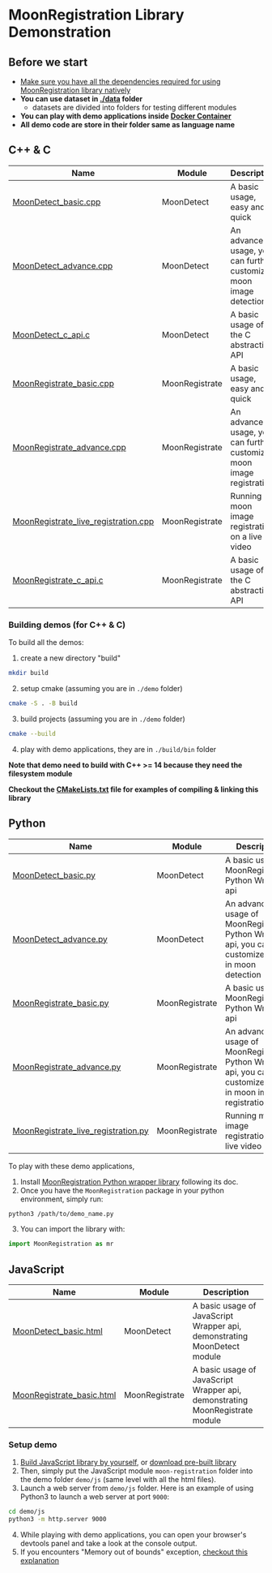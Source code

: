 # MoonRegistration Library Demonstration


## Before we start

* [Make sure you have all the dependencies required for using MoonRegistration library natively](../BUILDING.md#build--use-moonregistration-library-natively)
* **You can use dataset in [./data](./data) folder**
  * datasets are divided into folders for testing different modules
* **You can play with demo applications inside [Docker Container](../BUILDING.md#build-using-docker-recommend)**
* **All demo code are store in their folder same as language name**

## C++ & C

| Name                                                                                 | Module         | Description                                                          |
|--------------------------------------------------------------------------------------|----------------|----------------------------------------------------------------------|
| [MoonDetect_basic.cpp](./cpp_c/MoonDetect_basic.cpp)                                 | MoonDetect     | A basic usage, easy and quick                                        |
| [MoonDetect_advance.cpp](./cpp_c/MoonDetect_advance.cpp)                             | MoonDetect     | An advanced usage, you can further customize moon image detection    |
| [MoonDetect_c_api.c](./cpp_c/MoonDetect_c_api.c)                                     | MoonDetect     | A basic usage of the C abstraction API                               |
| [MoonRegistrate_basic.cpp](./cpp_c/MoonRegistrate_basic.cpp)                         | MoonRegistrate | A basic usage, easy and quick                                        |
| [MoonRegistrate_advance.cpp](./cpp_c/MoonRegistrate_advance.cpp)                     | MoonRegistrate | An advanced usage, you can further customize moon image registration |
| [MoonRegistrate_live_registration.cpp](./cpp_c/MoonRegistrate_live_registration.cpp) | MoonRegistrate | Running moon image registration on a live video                      |
| [MoonRegistrate_c_api.c](./cpp_c/MoonRegistrate_c_api.c)                             | MoonRegistrate | A basic usage of the C abstraction API                               |

### Building demos (for C++ & C)

To build all the demos:

1. create a new directory "build"

```sh
mkdir build
```

2. setup cmake (assuming you are in `./demo` folder)

```sh
cmake -S . -B build
```

3. build projects (assuming you are in `./demo` folder)

```sh
cmake --build
```

4. play with demo applications, they are in `./build/bin` folder

**Note that demo need to build with C++ >= 14 because they need the filesystem module**

**Checkout the [CMakeLists.txt](./CMakeLists.txt) file for examples of compiling & linking this library**


## Python

| Name                                                                                | Module         | Description                                                                                                  |
|-------------------------------------------------------------------------------------|----------------|--------------------------------------------------------------------------------------------------------------|
| [MoonDetect_basic.py](./python/MoonDetect_basic.py)                                 | MoonDetect     | A basic usage of MoonRegistration Python Wrapper api                                                         |
| [MoonDetect_advance.py](./python/MoonDetect_advance.py)                             | MoonDetect     | An advanced usage of MoonRegistration Python Wrapper api, you can customize steps in moon detection          |
| [MoonRegistrate_basic.py](./python/MoonRegistrate_basic.py)                         | MoonRegistrate | A basic usage of MoonRegistration Python Wrapper api                                                         |
| [MoonRegistrate_advance.py](./python/MoonRegistrate_advance.py)                     | MoonRegistrate | An advanced usage of MoonRegistration Python Wrapper api, you can customize steps in moon image registration |
| [MoonRegistrate_live_registration.py](./python/MoonRegistrate_live_registration.py) | MoonRegistrate | Running moon image registration on a live video                                                              |

To play with these demo applications,

1. Install [MoonRegistration Python wrapper library](../platforms/python/README.md) following  its doc.
2. Once you have the `MoonRegistration` package in your python environment, simply run:

```sh
python3 /path/to/demo_name.py
```

3. You can import the library with:

```py
import MoonRegistration as mr
```


## JavaScript

| Name                                                        | Module         | Description                                                                  |
|-------------------------------------------------------------|----------------|------------------------------------------------------------------------------|
| [MoonDetect_basic.html](./js/MoonDetect_basic.html)         | MoonDetect     | A basic usage of JavaScript Wrapper api, demonstrating MoonDetect module     |
| [MoonRegistrate_basic.html](./js/MoonRegistrate_basic.html) | MoonRegistrate | A basic usage of JavaScript Wrapper api, demonstrating MoonRegistrate module |

### Setup demo

1. [Build JavaScript library by yourself](../platforms/js/README.md#build), or [download pre-built library](https://github.com/Gavin1937/MoonRegistration/releases/latest)
2. Then, simply put the JavaScript module `moon-registration` folder into the demo folder `demo/js` (same level with all the html files).
3. Launch a web server from `demo/js` folder. Here is an example of using Python3 to launch a web server at port `9000`:

```sh
cd demo/js
python3 -m http.server 9000
```

4. While playing with demo applications, you can open your browser's devtools panel and take a look at the console output.
5. If you encounters "Memory out of bounds" exception, [checkout this explanation](../platforms/js/README.md#limitation--known-issues)

